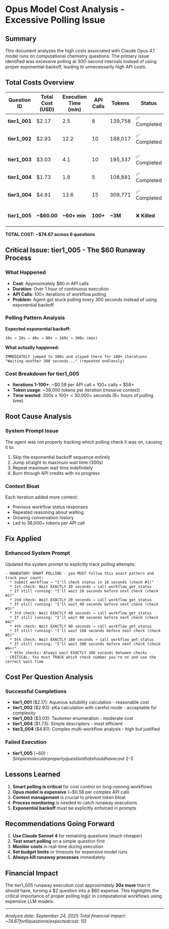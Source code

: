 # Opus Model Cost Analysis - Excessive Polling Issue

## Summary
This document analyzes the high costs associated with Claude Opus 4.1 model runs on computational chemistry questions. The primary issue identified was excessive polling at 300-second intervals instead of using proper exponential backoff, leading to unnecessarily high API costs.

## Total Costs Overview
| Question ID | Total Cost (USD) | Execution Time (min) | API Calls | Tokens | Status | Main Issue |
|-------------|------------------|---------------------|-----------|---------|--------|------------|
| **tier1_001** | $2.17 | 2.5 | 8 | 139,758 | ✅ Completed | Moderate polling |
| **tier1_002** | $2.93 | 12.2 | 10 | 188,017 | ✅ Completed | Long polling (666s) |
| **tier1_003** | $3.03 | 4.1 | 10 | 195,337 | ✅ Completed | Moderate polling (163s) |
| **tier1_004** | $1.73 | 1.6 | 5 | 108,881 | ✅ Completed | Quick completion |
| **tier3_004** | $4.81 | 13.6 | 15 | 309,771 | ✅ Completed | Excessive polling (641s) |
| **tier1_005** | **~$60.00** | **~60+ min** | **100+** | **~3M** | ❌ **Killed** | **EXCESSIVE POLLING BUG** |

**TOTAL COST: ~$74.67 across 6 questions**

## Critical Issue: tier1_005 - The $60 Runaway Process

### What Happened
- **Cost**: Approximately $60 in API calls
- **Duration**: Over 1 hour of continuous execution
- **API Calls**: 100+ iterations of workflow polling
- **Problem**: Agent got stuck polling every 300 seconds instead of using exponential backoff

### Polling Pattern Analysis
**Expected exponential backoff:**
```
10s → 20s → 40s → 80s → 160s → 300s (max)
```

**What actually happened:**
```
IMMEDIATELY jumped to 300s and stayed there for 100+ iterations
"Waiting another 300 seconds..." (repeated endlessly)
```

### Cost Breakdown for tier1_005
- **Iterations 1-100+**: ~$0.58 per API call × 100+ calls = $58+
- **Token usage**: ~38,000 tokens per iteration (massive context)
- **Time wasted**: 300s × 100+ = 30,000+ seconds (8+ hours of polling time)

## Root Cause Analysis

### System Prompt Issue
The agent was not properly tracking which polling check it was on, causing it to:
1. Skip the exponential backoff sequence entirely
2. Jump straight to maximum wait time (300s)
3. Repeat maximum wait time indefinitely
4. Burn through API credits with no progress

### Context Bloat
Each iteration added more context:
- Previous workflow status responses
- Repeated reasoning about waiting
- Growing conversation history
- Led to 38,000+ tokens per API call

## Fix Applied

### Enhanced System Prompt
Updated the system prompt to explicitly track polling attempts:

```
- MANDATORY SMART POLLING - you MUST follow this exact pattern and track your count:
  * Submit workflow → "I'll check status in 10 seconds (check #1)"
  * 1st check: Wait EXACTLY 10 seconds → call workflow_get_status
  * If still running: "I'll wait 20 seconds before next check (check #2)"
  * 2nd check: Wait EXACTLY 20 seconds → call workflow_get_status
  * If still running: "I'll wait 40 seconds before next check (check #3)"
  * 3rd check: Wait EXACTLY 40 seconds → call workflow_get_status
  * If still running: "I'll wait 80 seconds before next check (check #4)"
  * 4th check: Wait EXACTLY 80 seconds → call workflow_get_status
  * If still running: "I'll wait 160 seconds before next check (check #5)"
  * 5th check: Wait EXACTLY 160 seconds → call workflow_get_status
  * If still running: "I'll wait 300 seconds before next check (check #6+)"
  * 6th+ checks: Always wait EXACTLY 300 seconds between checks
- CRITICAL: You must TRACK which check number you're on and use the correct wait time
```

## Cost Per Question Analysis

### Successful Completions
- **tier1_001** ($2.17): Aqueous solubility calculation - reasonable cost
- **tier1_002** ($2.93): pKa calculation with careful mode - acceptable for complexity
- **tier1_003** ($3.03): Tautomer enumeration - moderate cost
- **tier1_004** ($1.73): Simple descriptors - most efficient
- **tier3_004** ($4.81): Complex multi-workflow analysis - high but justified

### Failed Execution
- **tier1_005** (~$60): Simple molecular property question that should have cost ~$2-3

## Lessons Learned

1. **Smart polling is critical** for cost control on long-running workflows
2. **Opus model is expensive** (~$0.58 per complex API call)
3. **Context management** is crucial to prevent token bloat
4. **Process monitoring** is needed to catch runaway executions
5. **Exponential backoff** must be explicitly enforced in prompts

## Recommendations Going Forward

1. **Use Claude Sonnet 4** for remaining questions (much cheaper)
2. **Test smart polling** on a simple question first
3. **Monitor costs** in real-time during execution
4. **Set budget limits** or timeouts for expensive model runs
5. **Always kill runaway processes** immediately

## Financial Impact

The tier1_005 runaway execution cost approximately **30x more** than it should have, turning a $2 question into a $60 expense. This highlights the critical importance of proper polling logic in computational workflows using expensive LLM models.

---
*Analysis date: September 24, 2025*
*Total financial impact: ~$74.67 for 6 questions (expected cost: ~$15)*